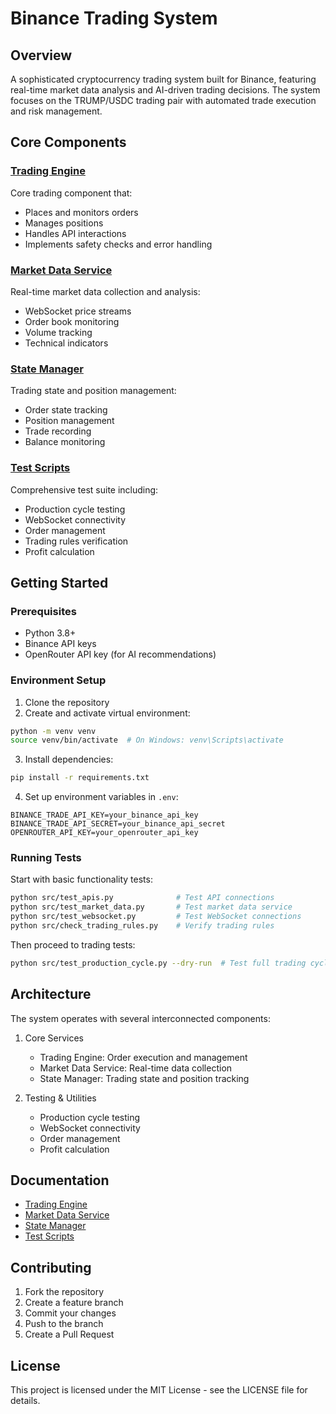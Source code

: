 # Binance Trading System

## Overview
A sophisticated cryptocurrency trading system built for Binance, featuring real-time market data analysis and AI-driven trading decisions. The system focuses on the TRUMP/USDC trading pair with automated trade execution and risk management.

## Core Components

### [Trading Engine](docs/TRADING_ENGINE.md)
Core trading component that:
- Places and monitors orders
- Manages positions
- Handles API interactions
- Implements safety checks and error handling

### [Market Data Service](docs/MARKET_DATA_SERVICE.md)
Real-time market data collection and analysis:
- WebSocket price streams
- Order book monitoring
- Volume tracking
- Technical indicators

### [State Manager](docs/STATE_MANAGER.md)
Trading state and position management:
- Order state tracking
- Position management
- Trade recording
- Balance monitoring

### [Test Scripts](docs/TEST_SCRIPTS.md)
Comprehensive test suite including:
- Production cycle testing
- WebSocket connectivity
- Order management
- Trading rules verification
- Profit calculation

## Getting Started

### Prerequisites
- Python 3.8+
- Binance API keys
- OpenRouter API key (for AI recommendations)

### Environment Setup
1. Clone the repository
2. Create and activate virtual environment:
```bash
python -m venv venv
source venv/bin/activate  # On Windows: venv\Scripts\activate
```

3. Install dependencies:
```bash
pip install -r requirements.txt
```

4. Set up environment variables in `.env`:
```
BINANCE_TRADE_API_KEY=your_binance_api_key
BINANCE_TRADE_API_SECRET=your_binance_api_secret
OPENROUTER_API_KEY=your_openrouter_api_key
```

### Running Tests
Start with basic functionality tests:
```bash
python src/test_apis.py              # Test API connections
python src/test_market_data.py       # Test market data service
python src/test_websocket.py         # Test WebSocket connections
python src/check_trading_rules.py    # Verify trading rules
```

Then proceed to trading tests:
```bash
python src/test_production_cycle.py --dry-run  # Test full trading cycle without real orders
```

## Architecture
The system operates with several interconnected components:

1. Core Services
   - Trading Engine: Order execution and management
   - Market Data Service: Real-time data collection
   - State Manager: Trading state and position tracking

2. Testing & Utilities
   - Production cycle testing
   - WebSocket connectivity
   - Order management
   - Profit calculation

## Documentation
- [Trading Engine](docs/TRADING_ENGINE.md)
- [Market Data Service](docs/MARKET_DATA_SERVICE.md)
- [State Manager](docs/STATE_MANAGER.md)
- [Test Scripts](docs/TEST_SCRIPTS.md)

## Contributing
1. Fork the repository
2. Create a feature branch
3. Commit your changes
4. Push to the branch
5. Create a Pull Request

## License
This project is licensed under the MIT License - see the LICENSE file for details. 